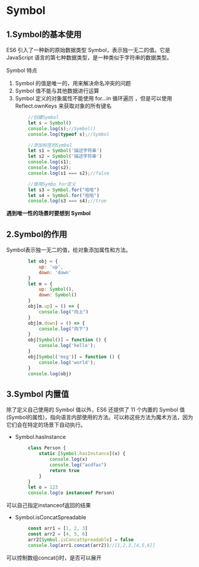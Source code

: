 # Symbol

## 1.Symbol的基本使用

ES6 引入了一种新的原始数据类型 Symbol，表示独一无二的值。它是 JavaScript 语言的第七种数据类型，是一种类似于字符串的数据类型。

Symbol 特点

1. Symbol 的值是唯一的，用来解决命名冲突的问题 
2.  Symbol 值不能与其他数据进行运算 
3.  Symbol 定义的对象属性不能使用 for…in 循环遍历 ，但是可以使用 Reflect.ownKeys 来获取对象的所有键名

```js
	    //创建Symbol   
		let s = Symbol()
        console.log(s);//Symbol()
        console.log(typeof s);//Symbol

		//添加标签的Symbol
        let s1 = Symbol('描述字符串')
        let s2 = Symbol('描述字符串')
        console.log(s1);
        console.log(s2);
        console.log(s1 === s2);//false

		//使用Symbo for定义
        let s3 = Symbol.for("哈哈")
        let s4 = Symbol.for("哈哈")
        console.log(s3 === s4);//true

```

**遇到唯一性的场景时要想到 Symbol**

## 2.Symbol的作用

Symbol表示独一无二的值，给对象添加属性和方法。

```js
        let obj = {
            up: 'up',
            down: 'down'
        }
        let m = {
            up: Symbol(),
            down: Symbol()
        }
        obj[m.up] = () => {
            console.log("向上")
        }
        obj[m.down] = () => {
            console.log("向下")
        }
        obj[Symbol()] = function () {
            console.log('hello');
        }
        obj[Symbol('msg')] = function () {
            console.log('world');
        }
        console.log(obj)
```

## 3.Symbol 内置值

除了定义自己使用的 Symbol 值以外，ES6 还提供了 11 个内置的 Symbol 值(Symbol的属性)，指向语言内部使用的方法。可以称这些方法为魔术方法，因为它们会在特定的场景下自动执行。

- Symbol.hasInstance

```js
        class Person {
            static [Symbol.hasInstance](x) {
                console.log(x)
                console.log("asdfas")
                return true
            }
        }
        let o = 123
        console.log(o instanceof Person)
```

可以自己指定instanceof返回的结果

- Symbol.isConcatSpreadable

```js
        const arr1 = [1, 2, 3]
        const arr2 = [4, 5, 6]
        arr2[Symbol.isConcatSpreadable] = false
        console.log(arr1.concat(arr2))//[1,2,3,[4,5,6]]
```

可以控制数组concat()时，是否可以展开

